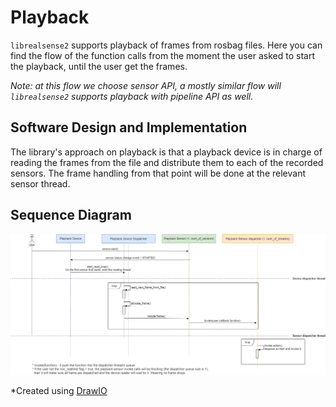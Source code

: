 # Playback

`librealsense2` supports playback of frames from rosbag files.
Here you can find the flow of the function calls from the moment the user asked to start the playback, until the user get the frames.

*Note: at this flow we choose sensor API, a mostly similar flow will `librealsense2` supports playback with pipeline API as well.*

## Software Design and Implementation
The library's approach on playback is that a playback device is in charge of reading the frames from the file and distribute them to each of the recorded sensors.
The frame handling from that point will be done at the relevant sensor thread.

## Sequence Diagram
![playback](./img/playback/playback-flow.png)

*Created using  [DrawIO](https://app.diagrams.net/)

